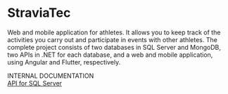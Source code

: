 # StraviaTec
Web and mobile application for athletes. It allows you to keep track of the activities you carry out and participate in events with other athletes.
The complete project consists of two databases in SQL Server and MongoDB, two APIs in .NET for each database,
and a web and mobile application, using Angular and Flutter, respectively.

INTERNAL DOCUMENTATION \
[API for SQL Server](https://simonfv.github.io/StraviaTec/)
